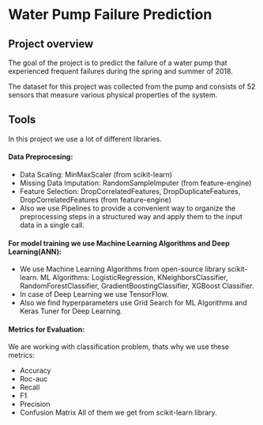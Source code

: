 # Water Pump Failure Prediction
## Project overview
The goal of the project is to predict the failure of a water pump that experienced frequent failures during the spring and summer of 2018.

The dataset for this project was collected from the pump and consists of 52 sensors that measure various physical properties of the system.

## Tools
In this project we use a lot of different libraries.
#### Data Preprocesing: 
- Data Scaling: MinMaxScaler (from scikit-learn)
- Missing Data Imputation: RandomSampleImputer (from feature-engine)
- Feature Selection: DropCorrelatedFeatures, DropDuplicateFeatures, DropCorrelatedFeatures (from feature-engine)
- Also we use Pipelines to provide a convenient way to organize the preprocessing steps in a structured way and apply them to the input data in a single call.
#### For model training we use Machine Learning Algorithms and Deep Learning(ANN):
- We use Machine Learning Algorithms from open-source library scikit-learn.
ML Algorithms: LogisticRegression, KNeighborsClassifier, RandomForestClassifier, GradientBoostingClassifier, XGBoost Classifier.
- In case of Deep Learning we use TensorFlow.
- Also we find hyperparameters use Grid Search for ML Algorithms and Keras Tuner for Deep Learning.
#### Metrics for Evaluation:
We are working with classification problem, thats why we use these metrics:
- Accuracy
- Roc-auc
- Recall
- F1
- Precision
- Confusion Matrix
All of them we get from scikit-learn library.
